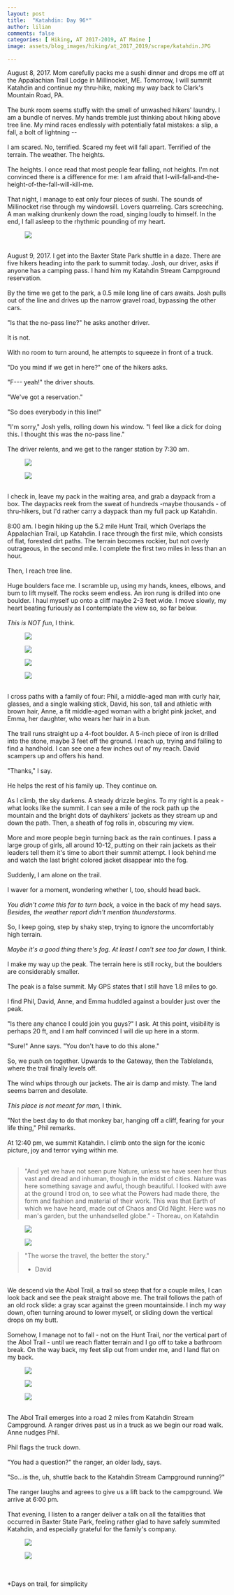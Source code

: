 ```yaml
---
layout: post  
title:  "Katahdin: Day 96*"  
author: lilian  
comments: false  
categories: [ Hiking, AT 2017-2019, AT Maine ]  
image: assets/blog_images/hiking/at_2017_2019/scrape/katahdin.JPG
                  
---
```


<a></a>August 8, 2017. Mom carefully packs me a sushi dinner and drops me off at the Appalachian Trail Lodge in Millinocket, ME. Tomorrow, I will summit Katahdin and continue my thru-hike, making my way back to Clark's Mountain Road, PA.<br><a></a><br>The bunk room seems stuffy with the smell of unwashed hikers' laundry. I am a bundle of nerves. My hands tremble just thinking about hiking above tree line. My mind races endlessly with potentially fatal mistakes: a slip, a fall, a bolt of lightning --<br><a></a><br>I am scared. No, terrified. Scared my feet will fall apart. Terrified of the terrain. The weather. The heights.<br><a></a><br>The heights. I once read that most people fear falling, not heights. I'm not convinced there is a difference for me: I am afraid that I-will-fall-and-the-height-of-the-fall-will-kill-me.<br><a></a><br>That night, I manage to eat only four pieces of sushi. The sounds of Millinocket rise through my windowsill. Lovers quarreling. Cars screeching. A man walking drunkenly down the road, singing loudly to himself. In the end, I fall asleep to the rhythmic pounding of my heart.<br>

<figure><img src="{{site.baseurl}}/assets/blog_images/hiking/at_2017_2019/scrape/img-7224_orig.jpg" ></figure>

<a></a><br>August 9, 2017. I get into the Baxter State Park shuttle in a daze. There are five hikers heading into the park to summit today. Josh, our driver, asks if anyone has a camping pass. I hand him my Katahdin Stream Campground reservation.<br><a></a><br>By the time we get to the park, a 0.5 mile long line of cars awaits. Josh pulls out of the line and drives up the narrow gravel road, bypassing the other cars.<br><a></a><br>"Is that the no-pass line?" he asks another driver.<br><a></a><br>It is not.<br><a></a><br>With no room to turn around, he attempts to squeeze in front of a truck.<br><a></a><br>"Do you mind if we get in here?" one of the hikers asks.<br><a></a><br>"F--- yeah!" the driver shouts.<br><a></a><br>"We've got a reservation."<br><a></a><br>"So does everybody in this line!"<br><a></a><br>"I'm sorry," Josh yells, rolling down his window. "I feel like a dick for doing this. I thought this was the no-pass line."<br><a></a><br>The driver relents, and we get to the ranger station by 7:30 am.<br>

<figure><img src="{{site.baseurl}}/assets/blog_images/hiking/at_2017_2019/scrape/img-7225_orig.jpg" ></figure>

<figure><img src="{{site.baseurl}}/assets/blog_images/hiking/at_2017_2019/scrape/img-7226_orig.jpg" ></figure>

<a></a><br>I check in, leave my pack in the waiting area, and grab a daypack from a box. The daypacks reek from the sweat of hundreds -maybe thousands - of thru-hikers, but I'd rather carry a daypack than my full pack up Katahdin.<br><a></a><br>8:00 am. I begin hiking up the 5.2 mile Hunt Trail, which Overlaps the Appalachian Trail, up Katahdin. I race through the first mile, which consists of flat, forested dirt paths. The terrain becomes rockier, but not overly outrageous, in the second mile. I complete the first two miles in less than an hour.<br><a></a><br>Then, I reach tree line.<br><a></a><br>Huge boulders face me. I scramble up, using my hands, knees, elbows, and bum to lift myself. The rocks seem endless. An iron rung is drilled into one boulder. I haul myself up onto a cliff maybe 2-3 feet wide. I move slowly, my heart beating furiously as I contemplate the view so, so far below.<br><a></a><em><br>This is NOT fun</em>, I think.<br>

<figure><img src="{{site.baseurl}}/assets/blog_images/hiking/at_2017_2019/scrape/img-7228_orig.jpg" ></figure>

<figure><img src="{{site.baseurl}}/assets/blog_images/hiking/at_2017_2019/scrape/img-7234_orig.jpg" ></figure>

<figure><img src="{{site.baseurl}}/assets/blog_images/hiking/at_2017_2019/scrape/img-7235_orig.jpg" ></figure>

<figure><img src="{{site.baseurl}}/assets/blog_images/hiking/at_2017_2019/scrape/img-7237_orig.jpg" ></figure>

<a></a><br>I cross paths with a family of four: Phil, a middle-aged man with curly hair, glasses, and a single walking stick, David, his son, tall and athletic with brown hair, Anne, a fit middle-aged woman with a bright pink jacket, and Emma, her daughter, who wears her hair in a bun.<br><a></a><br>The trail runs straight up a 4-foot boulder. A 5-inch piece of iron is drilled into the stone, maybe 3 feet off the ground. I reach up, trying and failing to find a handhold. I can see one a few inches out of my reach. David scampers up and offers his hand.<br><a></a><br>"Thanks," I say.<br><a></a><br>He helps the rest of his family up. They continue on.<br><a></a><br>As I climb, the sky darkens. A steady drizzle begins. To my right is a peak - what looks like the summit. I can see a mile of the rock path up the mountain and the bright dots of dayhikers' jackets as they stream up and down the path. Then, a sheath of fog rolls in, obscuring my view.<br><a></a><br>More and more people begin turning back as the rain continues. I pass a large group of girls, all around 10-12, putting on their rain jackets as their leaders tell them it's time to abort their summit attempt. I look behind me and watch the last bright colored jacket disappear into the fog.<br><a></a><br>Suddenly, I am alone on the trail.<br><a></a><br>I waver for a moment, wondering whether I, too, should head back.<br><a></a><br><em>You didn't come this far to turn back, </em>a voice in the back of my head says<em>. Besides, the weather report didn't mention thunderstorms</em>.<br><a></a><br>So, I keep going, step by shaky step, trying to ignore the uncomfortably high terrain.<br><a></a><br><em>Maybe it's a good thing there's fog. At least I can't see too far down,</em> I think.<br><a></a><br>I make my way up the peak. The terrain here is still rocky, but the boulders are considerably smaller.<br><a></a><br>The peak is a false summit. My GPS states that I still have 1.8 miles to go.<br><a></a><br>I find Phil, David, Anne, and Emma huddled against a boulder just over the peak.<br><a></a><br>"Is there any chance I could join you guys?" I ask. At this point, visibility is perhaps 20 ft, and I am half convinced I will die up here in a storm.<br><a></a><br>"Sure!" Anne says. "You don't have to do this alone."<br><a></a><br>So, we push on together. Upwards to the Gateway, then the Tablelands, where the trail finally levels off.<br><a></a><br>The wind whips through our jackets. The air is damp and misty. The land seems barren and desolate.<br><em><a></a><br>This place is not meant for man, </em>I think.<br><br><a></a>"Not the best day to do that monkey bar, hanging off a cliff, fearing for your life thing," Phil remarks.<br><a></a><br>At 12:40 pm, we summit Katahdin. I climb onto the sign for the iconic picture, joy and terror vying within me.<br><br>

<blockquote>"And yet we have not seen pure Nature, unless we have seen her thus vast and dread and inhuman, though in the midst of cities. Nature was here something savage and awful, though beautiful. I looked with awe at the ground I trod on, to see what the Powers had made there, the form and fashion and material of their work. This was that Earth of which we have heard, made out of Chaos and Old Night. Here was no man's garden, but the unhandselled globe." - Thoreau, on Katahdin</blockquote>

<figure><img src="{{site.baseurl}}/assets/blog_images/hiking/at_2017_2019/scrape/img-7238_orig.jpg" ></figure>

<figure><img src="{{site.baseurl}}/assets/blog_images/hiking/at_2017_2019/scrape/katahdin.JPG" ></figure>

<blockquote>"The worse the travel, the better the story."

- David</blockquote>

<a></a><br>We descend via the Abol Trail, a trail so steep that for a couple miles, I can look back and see the peak straight above me. The trail follows the path of an old rock slide: a gray scar against the green mountainside. I inch my way down, often turning around to lower myself, or sliding down the vertical drops on my butt.<br><a></a><br>Somehow, I manage not to fall - not on the Hunt Trail, nor the vertical part of the Abol Trail - until we reach flatter terrain and I go off to take a bathroom break. On the way back, my feet slip out from under me, and I land flat on my back.<br>

<figure><img src="{{site.baseurl}}/assets/blog_images/hiking/at_2017_2019/scrape/img-7254_orig.jpg" ></figure>

<figure><img src="{{site.baseurl}}/assets/blog_images/hiking/at_2017_2019/scrape/img-7255_orig.jpg" ></figure>

<figure><img src="{{site.baseurl}}/assets/blog_images/hiking/at_2017_2019/scrape/img-7257_orig.jpg" ></figure>

<a></a><br>The Abol Trail emerges into a road 2 miles from Katahdin Stream Campground. A ranger drives past us in a truck as we begin our road walk. Anne nudges Phil.<br><a></a><br>Phil flags the truck down.<br><a></a><br>"You had a question?" the ranger, an older lady, says.<br><a></a><br>"So...is the, uh, shuttle back to the Katahdin Stream Campground running?"<br><a></a><br>The ranger laughs and agrees to give us a lift back to the campground. We arrive at 6:00 pm.<br><a></a><br>That evening, I listen to a ranger deliver a talk on all the fatalities that occurred in Baxter State Park, feeling rather glad to have safely summited Katahdin, and especially grateful for the family's company.

<figure><img src="{{site.baseurl}}/assets/blog_images/hiking/at_2017_2019/scrape/img-7259_orig.jpg" ></figure>

<figure><img src="{{site.baseurl}}/assets/blog_images/hiking/at_2017_2019/scrape/img-9519_2_orig.jpg" ></figure>

<span><br><br>*Days on trail, for simplicity</span>